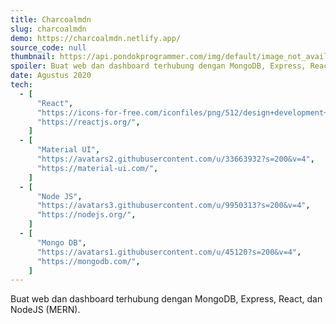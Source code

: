 ```yaml
---
title: Charcoalmdn
slug: charcoalmdn
demo: https://charcoalmdn.netlify.app/
source_code: null
thumbnail: https://api.pondokprogrammer.com/img/default/image_not_available.jpg
spoiler: Buat web dan dashboard terhubung dengan MongoDB, Express, React, dan NodeJS (MERN).
date: Agustus 2020
tech:
  - [
      "React",
      "https://icons-for-free.com/iconfiles/png/512/design+development+facebook+framework+mobile+react+icon-1320165723839064798.png",
      "https://reactjs.org/",
    ]
  - [
      "Material UI",
      "https://avatars2.githubusercontent.com/u/33663932?s=200&v=4",
      "https://material-ui.com/",
    ]
  - [
      "Node JS",
      "https://avatars3.githubusercontent.com/u/9950313?s=200&v=4",
      "https://nodejs.org/",
    ]
  - [
      "Mongo DB",
      "https://avatars1.githubusercontent.com/u/45120?s=200&v=4",
      "https://mongodb.com/",
    ]
---
```


Buat web dan dashboard terhubung dengan MongoDB, Express, React, dan NodeJS (MERN).